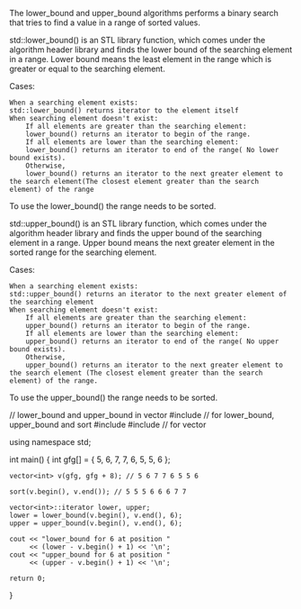 The lower_bound and upper_bound algorithms performs a binary search that tries to find a value in a range of sorted values.


std::lower_bound() is an STL library function, which comes under the algorithm header library and finds the lower bound of the searching element in a range. Lower bound means the least element in the range which is greater or equal to the searching element.

Cases:

    When a searching element exists:
    std::lower_bound() returns iterator to the element itself
    When searching element doesn't exist:
        If all elements are greater than the searching element:
        lower_bound() returns an iterator to begin of the range.
        If all elements are lower than the searching element:
        lower_bound() returns an iterator to end of the range( No lower bound exists).
        Otherwise,
        lower_bound() returns an iterator to the next greater element to the search element(The closest element greater than the search element) of the range

To use the lower_bound() the range needs to be sorted.


std::upper_bound() is an STL library function, which comes under the algorithm header library and finds the upper bound of the searching element in a range. Upper bound means the next greater element in the sorted range for the searching element.

Cases:

    When a searching element exists:
    std::upper_bound() returns an iterator to the next greater element of the searching element
    When searching element doesn't exist:
        If all elements are greater than the searching element:
        upper_bound() returns an iterator to begin of the range.
        If all elements are lower than the searching element:
        upper_bound() returns an iterator to end of the range( No upper bound exists).
        Otherwise,
        upper_bound() returns an iterator to the next greater element to the search element (The closest element greater than the search element) of the range.

To use the upper_bound() the range needs to be sorted.

// lower_bound and upper_bound in vector
#include <algorithm> // for lower_bound, upper_bound and sort
#include <iostream>
#include <vector> // for vector

using namespace std;

int main()
{
    int gfg[] = { 5, 6, 7, 7, 6, 5, 5, 6 };

    vector<int> v(gfg, gfg + 8); // 5 6 7 7 6 5 5 6

    sort(v.begin(), v.end()); // 5 5 5 6 6 6 7 7

    vector<int>::iterator lower, upper;
    lower = lower_bound(v.begin(), v.end(), 6);
    upper = upper_bound(v.begin(), v.end(), 6);

    cout << "lower_bound for 6 at position "
         << (lower - v.begin() + 1) << '\n';
    cout << "upper_bound for 6 at position "
         << (upper - v.begin() + 1) << '\n';

    return 0;
}
